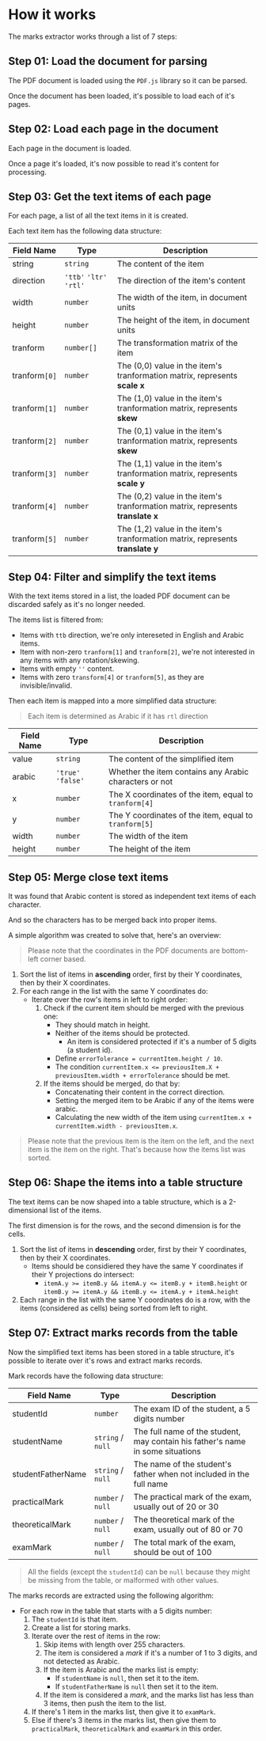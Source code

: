 
# How it works

The marks extractor works through a list of 7 steps:

## Step 01: Load the document for parsing

The PDF document is loaded using the `PDF.js` library so it can be parsed.

Once the document has been loaded, it's possible to load each of it's pages.

## Step 02: Load each page in the document

Each page in the document is loaded.

Once a page it's loaded, it's now possible to read it's content for processing.

## Step 03: Get the text items of each page

For each page, a list of all the text items in it is created.

Each text item has the following data structure:

| Field Name    | Type                    | Description                                                                    |
|---------------|-------------------------|--------------------------------------------------------------------------------|
| string        | `string`                | The content of the item                                                        |
| direction     | `'ttb'` `'ltr'` `'rtl'` | The direction of the item's content                                            |
| width         | `number`                | The width of the item, in document units                                       |
| height        | `number`                | The height of the item, in document units                                      |
| tranform      | `number[]`              | The transformation matrix of the item                                          |
| tranform`[0]` | `number`                | The (0,0) value in the item's tranformation matrix, represents **scale x**     |
| tranform`[1]` | `number`                | The (1,0) value in the item's tranformation matrix, represents **skew**        |
| tranform`[2]` | `number`                | The (0,1) value in the item's tranformation matrix, represents **skew**        |
| tranform`[3]` | `number`                | The (1,1) value in the item's tranformation matrix, represents **scale y**     |
| tranform`[4]` | `number`                | The (0,2) value in the item's tranformation matrix, represents **translate x** |
| tranform`[5]` | `number`                | The (1,2) value in the item's tranformation matrix, represents **translate y** |

## Step 04: Filter and simplify the text items

With the text items stored in a list, the loaded PDF document can be discarded safely as it's no longer needed.

The items list is filtered from:

- Items with `ttb` direction, we're only intereseted in English and Arabic items.
- Item with non-zero `tranform[1]` and `tranform[2]`, we're not interested in any items with any rotation/skewing.
- Items with empty `''` content.
- Items with zero `transform[4]` or `tranform[5]`, as they are invisible/invalid.

Then each item is mapped into a more simplified data structure:

> Each item is determined as Arabic if it has `rtl` direction

| Field Name | Type               | Description                                            |
|------------|--------------------|--------------------------------------------------------|
| value      | `string`           | The content of the simplified item                     |
| arabic     | `'true'` `'false'` | Whether the item contains any Arabic characters or not |
| x          | `number`           | The X coordinates of the item, equal to `tranform[4]`  |
| y          | `number`           | The Y coordinates of the item, equal to `tranform[5]`  |
| width      | `number`           | The width of the item                                  |
| height     | `number`           | The height of the item                                 |

## Step 05: Merge close text items

It was found that Arabic content is stored as independent text items of each character.

And so the characters has to be merged back into proper items.

A simple algorithm was created to solve that, here's an overview:

> Please note that the coordinates in the PDF documents are bottom-left corner based.

1. Sort the list of items in **ascending** order, first by their Y coordinates, then by their X coordinates.
2. For each range in the list with the same Y coordinates do:
    - Iterate over the row's items in left to right order:
        1. Check if the current item should be merged with the previous one:
            - They should match in height.
            - Neither of the items should be protected.
                - An item is considered protected if it's a number of 5 digits (a student id).
            - Define `errorTolerance = currentItem.height / 10`.
            - The condition `currentItem.x <= previousItem.X + previousItem.width + errorTolerance` should be met.
        2. If the items should be merged, do that by:
            - Concatenating their content in the correct direction.
            - Setting the merged item to be Arabic if any of the items were arabic.
            - Calculating the new width of the item using `currentItem.x + currentItem.width - previousItem.x`.

> Please note that the previous item is the item on the left, and the next item is the item on the right.
That's because how the items list was sorted.

## Step 06: Shape the items into a table structure

The text items can be now shaped into a table structure, which is a 2-dimensional list of the items.

The first dimension is for the rows, and the second dimension is for the cells.

1. Sort the list of items in **descending** order, first by their Y coordinates, then by their X coordinates.
    - Items should be considiered they have the same Y coordinates if their Y projections do intersect:
        - `itemA.y >= itemB.y && itemA.y <= itemB.y + itemB.height` or `itemB.y >= itemA.y && itemB.y <= itemA.y + itemA.height`
2. Each range in the list with the same Y coordinates do is a row, with the items (considered as cells) being sorted from left to right.

## Step 07: Extract marks records from the table

Now the simplified text items has been stored in a table structure,
it's possible to iterate over it's rows and extract marks records.

Mark records have the following data structure:

| Field Name        | Type              | Description                                                                    |
|-------------------|-------------------|--------------------------------------------------------------------------------|
| studentId         | `number`          | The exam ID of the student, a 5 digits number                                  |
| studentName       | `string` / `null` | The full name of the student, may contain his father's name in some situations |
| studentFatherName | `string` / `null` | The name of the student's father when not included in the full name            |
| practicalMark     | `number` / `null` | The practical mark of the exam, usually out of 20 or 30                        |
| theoreticalMark   | `number` / `null` | The theoretical mark of the exam, usually out of 80 or 70                      |
| examMark          | `number` / `null` | The total mark of the exam, should be out of 100                               |

> All the fields (except the `studentId`) can be `null` because they might be missing from the table, or malformed with other values.

The marks records are extracted using the following algorithm:

- For each row in the table that starts with a 5 digits number:
    1. The `studentId` is that item.
    2. Create a list for storing marks.
    3. Iterate over the rest of items in the row:
        1. Skip items with length over 255 characters.
        2. The item is considered a _mark_ if it's a number of 1 to 3 digits, and not detected as Arabic.
        3. If the item is Arabic and the marks list is empty:
            - If `studentName` is `null`, then set it to the item.
            - If `studentFatherName` is `null` then set it to the item.
        4. If the item is considered a _mark_, and the marks list has less than 3 items, then push the item to the list.
    4. If there's 1 item in the marks list, then give it to `examMark`.
    5. Else if there's 3 items in the marks list, then give them to `practicalMark`, `theoreticalMark` and `examMark` in this order.
